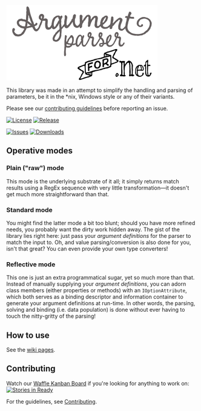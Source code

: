 ![Logo](./img/logo.png)

This library was made in an attempt to simplify the handling and parsing of parameters, be it in the \*nix, Windows style or any of their variants.

Please see our [contributing guidelines](./CONTRIBUTING.md) before reporting an issue.

[![License](https://img.shields.io/badge/license-GPLv2-blue.svg)](./LICENSE)
[![Release](https://img.shields.io/github/release/louistakepillz/argumentparser.svg)](../../releases)

[![Issues](https://img.shields.io/github/issues/louistakepillz/argumentparser.svg)](../../issues)
[![Downloads](https://img.shields.io/nuget/dt/ArgumentParser.svg)](https://www.nuget.org/packages/ArgumentParser)

## Operative modes

### Plain ("raw") mode

  This mode is the underlying substrate of it all; it simply returns match results using a RegEx sequence with very little transformation&mdash;it doesn't get much more straightforward than that.

### Standard mode

  You might find the latter mode a bit too blunt; should you have more refined needs, you probably want the dirty work hidden away. The gist of the library lies right here: just pass your *argument definitions* for the parser to match the input to.
  Oh, and value parsing/conversion is also done for you, isn't that great? You can even provide your own type converters!

### Reflective mode

  This one is just an extra programmatical sugar, yet so much more than that. Instead of manually supplying your *argument definitions*, you can adorn class members (either properties or methods) with an `IOptionAttribute`, which both serves as a binding descriptor and information container to generate your argument definitions at run-time. In other words, the parsing, solving and binding (i.e. data population) is done without ever having to touch the nitty-gritty of the parsing!

## How to use

See the [wiki pages](../../wiki).

## Contributing

Watch our [Waffle Kanban Board](https://waffle.io/LouisTakePILLz/ArgumentParser) if you're looking for anything to work on: [![Stories in Ready](https://badge.waffle.io/LouisTakePILLz/ArgumentParser.png?label=ready&title=Ready)](https://waffle.io/LouisTakePILLz/ArgumentParser)

For the guidelines, see [Contributing](./CONTRIBUTING.md).
